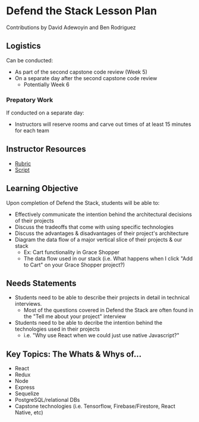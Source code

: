 # Defend the Stack Lesson Plan

Contributions by David Adewoyin and Ben Rodriguez

## Logistics

Can be conducted:

- As part of the second capstone code review (Week 5)
- On a separate day after the second capstone code review
    - Potentially Week 6

### Prepatory Work

If conducted on a separate day:

- Instructors will reserve rooms and carve out times of at least 15 minutes for each team

## Instructor Resources

- [Rubric]('./rubric.md')
- [Script]('./script.md')

## Learning Objective

Upon completion of Defend the Stack, students will be able to:

- Effectively communicate the intention behind the architectural decisions of their projects
- Discuss the tradeoffs that come with using specific technologies
- Discuss the advantages & disadvantages of their project's architecture
- Diagram the data flow of a major vertical slice of their projects & our stack
    - Ex: Cart functionality in Grace Shopper
    - The data flow used in our stack (i.e. What happens when I click "Add to Cart" on your Grace Shopper project?)

## Needs Statements

- Students need to be able to describe their projects in detail in technical interviews.
    - Most of the questions covered in Defend the Stack are often found in the "Tell me about your project" interview
- Students need to be able to decribe the intention behind the technologies used in their projects
    - i.e. "Why use React when we could just use native Javascript?"

## Key Topics: The Whats & Whys of...

- React
- Redux
- Node
- Express
- Sequelize
- PostgreSQL/relational DBs
- Capstone technologies (i.e. Tensorflow, Firebase/Firestore, React Native, etc)
